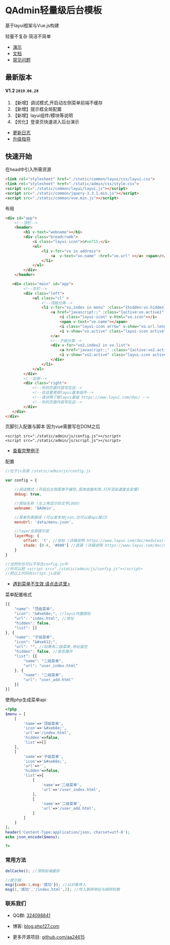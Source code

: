 # QAdmin轻量级后台模板

基于layui框架与Vue.js构建

轻量不复杂 简洁不简单

- [演示](http://demo.qadmin.net)
- [文档](http://docs.qadmin.net)
- [常见问题](http://docs.qadmin.net/1114310)

## 最新版本

####  **V1.2** `2019.06.28`

1. 【新增】调试模式,开启动左侧菜单前端不缓存
2. 【新增】提示框全局配置
3. 【新增】layui组件/模块等说明
4. 【优化】登录页快速进入后台演示

- [更新日志](http://docs.qadmin.net/1104757)
- [升级指导](http://docs.qadmin.net/1141852)

## 快速开始


在head中引入所需资源

```html
<link rel="stylesheet" href="./static/common/layui/css/layui.css">
<link rel="stylesheet" href="./static/admin/css/style.css">
<script src="./static/common/layui/layui.js"></script>
<script src="./static/common/jquery-3.3.1.min.js"></script>
<script src="./static/common/vue.min.js"></script>
```

布局

```html
<div id="app">
    <!--顶栏-->
    <header>
        <h1 v-text="webname"></h1>
        <div class="breadcrumb">
            <i class="layui-icon">&#xe715;</i>
            <ul>
                <li v-for="vo in address">
                    <a  v-text="vo.name" :href="vo.url" ></a> <span>/</span>
                </li>
            </ul>
        </div>
    </header>

   <div class="main" id="app">
        <!--左栏-->
        <div class="left">
            <ul class="cl" >
                <!--顶级分类-->
                <li v-for="vo,index in menu" :class="{hidden:vo.hidden}">
                    <a href="javascript:;" :class="{active:vo.active}" @click="onActive(index)">
                        <i class="layui-icon" v-html="vo.icon"></i>
                        <span v-text="vo.name"></span>
                        <i class="layui-icon arrow" v-show="vo.url.length==0">&#xe61a;</i>
                        <i v-show="vo.active" class="layui-icon active">&#xe623;</i>
                    </a>
                    <!--子级分类-->
                    <div v-for="vo2,index2 in vo.list">
                        <a href="javascript:;" :class="{active:vo2.active}" @click="onActive(index,index2)" v-text="vo2.name"></a>
                        <i v-show="vo2.active" class="layui-icon active">&#xe623;</i>
                    </div>
                </li>
            </ul>
        </div>
        <!--右侧-->
        <div class="right">
            <!--你的页面内容写在这-->
            <!--在这里使用layui基本组件-->
            <!--请详情了解layui基础 https://www.layui.com/doc/ --> 
            <!--你的页面内容写在这-->
        </div>
   </div>
</div>
```


页脚引入配置与脚本 因为vue需要写在DOM之后


```haml
<script src="./static/admin/js/config.js"></script>
<script src="./static/admin/js/script.js"></script>
```

- [查看完整例子](base.html)

配置

```javascript
//位于js目录 /static/admin/js/config.js

var config = {

    //调试模式 (开启后左侧菜单不缓存,菜单收展失效,打开渲染速度会变慢)
    debug: true,

    //网站名称 (左上角显示的文字LOGO)
    webname: 'QAdmin',

    //菜单列表路径 (可以是本地json,也可以是api接口)
    menuUrl: 'data/menu.json',

    //layer全局提示层
    layerMsg: {
        offset: 't', //坐标 (详细说明 https://www.layui.com/doc/modules/layer.html#offset)
        shade: [0.4, '#000'] //遮罩 (详细说明 https://www.layui.com/doc/modules/layer.html#shade)
    }
}

//当然你也可以不写在config.js中
//你可以把 <script src="./static/admin/js/config.js"></script>
//把以上代码在script.js这前
```
- [遇到菜单不生效,请点击这里>](http://docs.qadmin.net/1114311)

菜单配置格式

```javascript
[{
    "name": "顶级菜单",
    "icon": "&#xe68e;", //layui内置图标
    "url": "index.html", //地址
    "hidden": false, 
    "list": []
}, {
    "name": "子级菜单",
    "icon": "&#xe612;",
    "url": "", //如果有二级菜单,地址留空
    "hidden": false, //是否展开
    "list": [{
        "name": "二级菜单",
        "url": "user_index.html"
    }, {
        "name": "二级菜单",
        "url": "user_add.html"
    }]
}]
```
使用php生成菜单api
```php
<?php
$menu = [
    [
        'name'=>'顶级菜单',
        'icon'=>'&#xe68e;',
        'url'=>'/index.html',
        'hidden'=>false,
        'list'=>[]
    ],
    [
        'name'=>'子级菜单',
        'icon'=>'&#xe68e;',
        'url'=>'',
        'hidden'=>false,
        'list'=>[
            [
                'name'=>'二级菜单',
                'url'=>'/user_index.html',
            ],
            [
                'name'=>'二级菜单',
                'url'=>'/user_add.html',
            ]           
        ]
    ]
];
header('Content-Type:application/json; charset=utf-8');
echo json_encode($menu);

?>
```

### 常用方法
```javascript
delCache(); //清除前端缓存

//提示框
msg({code:1,msg:'成功'}); //以对象传入
msg(1,'成功','/index.html',2); //传入跳转地址与跳转秒数
```


### 联系我们

- QQ群: [324098841](http://shang.qq.com/wpa/qunwpa?idkey=6f5462146888da75feaaa1fe1ab3addfcea63f6454548238033c6a91fa610e4e)

- 博客: [blog.php127.com](http://blog.php127.com)

- 更多开源项目: [github.com/aa24615](https://github.com/aa24615)


